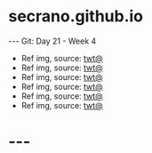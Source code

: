 # secrano.github.io

--- Git: Day 21 - Week 4

- Ref img, source: [twt@](https://www.youtube.com/watch?v=PznMpRASjAg)
- Ref img, source: [twt@](https://www.youtube.com/watch?v=kEDZZin4_eM)
- Ref img, source: [twt@](https://www.youtube.com/watch?v=BQ0mxQXmLsk)
- Ref img, source: [twt@](https://x.com/DemonSlayerSc/status/1807432517223321644)
- Ref img, source: [twt@](https://www.youtube.com/watch?v=nZ5SfoLB5yA)
- Ref img, source: [twt@](https://www.youtube.com/watch?v=aatr_2MstrI)

# ---
